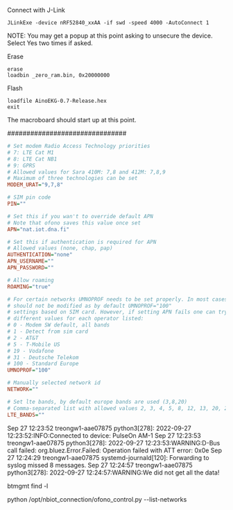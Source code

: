 Connect with J-Link
```
JLinkExe -device nRF52840_xxAA -if swd -speed 4000 -AutoConnect 1
```
NOTE: You may get a popup at this point asking to unsecure the device. Select Yes two times if asked.

Erase
```
erase
loadbin _zero_ram.bin, 0x20000000
```

Flash
```
loadfile AinoEKG-0.7-Release.hex
exit
```

The macroboard should start up at this point.

###############################

```cfg
# Set modem Radio Access Technology priorities
# 7: LTE Cat M1
# 8: LTE Cat NB1
# 9: GPRS
# Allowed values for Sara 410M: 7,8 and 412M: 7,8,9
# Maximum of three technologies can be set
MODEM_URAT="9,7,8"

# SIM pin code
PIN=""

# Set this if you wan't to override default APN
# Note that ofono saves this value once set
APN="nat.iot.dna.fi"

# Set this if authentication is required for APN
# Allowed values (none, chap, pap)
AUTHENTICATION="none"
APN_USERNAME=""
APN_PASSWORD=""

# Allow roaming
ROAMING="true"

# For certain networks UMNOPROF needs to be set properly. In most cases this
# should not be modified as by default UMNOPROF="100"
# settings based on SIM card. However, if setting APN fails one can try following
# different values for each operator listed:
# 0 - Modem SW default, all bands
# 1 - Detect from sim card
# 2 - AT&T
# 5 - T-Mobile US
# 19 - Vodafone
# 31 - Deutsche Telekom
# 100 - Standard Europe
UMNOPROF="100"

# Manually selected network id
NETWORK=""

# Set lte bands, by default europe bands are used (3,8,20)
# Comma-separated list with allowed values 2, 3, 4, 5, 8, 12, 13, 20, 26, 28
LTE_BANDS=""
```

Sep 27 12:23:52 treongw1-aae07875 python3[278]: 2022-09-27 12:23:52:INFO:Connected to device: PulseOn AM-1
Sep 27 12:23:53 treongw1-aae07875 python3[278]: 2022-09-27 12:23:53:WARNING:D-Bus call failed: org.bluez.Error.Failed: Operation failed with ATT error: 0x0e
Sep 27 12:24:29 treongw1-aae07875 systemd-journald[120]: Forwarding to syslog missed 8 messages.
Sep 27 12:24:57 treongw1-aae07875 python3[278]: 2022-09-27 12:24:57:WARNING:We did not get all the data!


btmgmt find -l

python /opt/nbiot_connection/ofono_control.py --list-networks